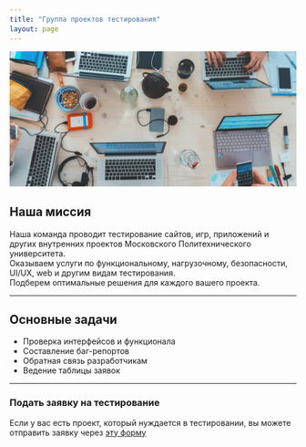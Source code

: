 ```yaml
---
title: "Группа проектов тестирования"
layout: page
---
```


![Главное изображение](images/home.jpg)

## Наша миссия

Наша команда проводит тестирование сайтов, игр, приложений и других внутренних проектов Московского Политехнического университета.  
Оказываем услуги по функциональному, нагрузочному, безопасности, UI/UX, web и другим видам тестирования.  
Подберем оптимальные решения для каждого вашего проекта.

---

## Основные задачи

- Проверка интерфейсов и функционала  
- Составление баг-репортов  
- Обратная связь разработчикам  
- Ведение таблицы заявок  

---

### Подать заявку на тестирование

Если у вас есть проект, который нуждается в тестировании, вы можете отправить заявку через [эту форму](https://forms.yandex.ru/u/66fa67ded04688ee4666dfd6/)
